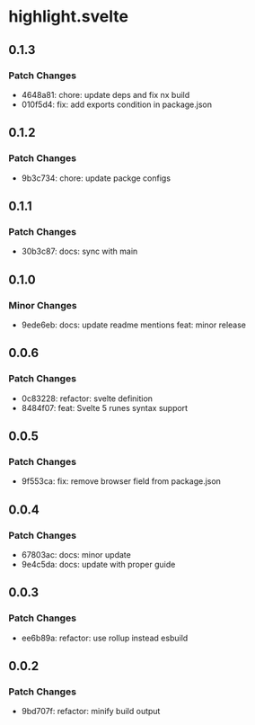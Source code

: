 # highlight.svelte

## 0.1.3

### Patch Changes

- 4648a81: chore: update deps and fix nx build
- 010f5d4: fix: add exports condition in package.json

## 0.1.2

### Patch Changes

- 9b3c734: chore: update packge configs

## 0.1.1

### Patch Changes

- 30b3c87: docs: sync with main

## 0.1.0

### Minor Changes

- 9ede6eb: docs: update readme mentions
  feat: minor release

## 0.0.6

### Patch Changes

- 0c83228: refactor: svelte definition
- 8484f07: feat: Svelte 5 runes syntax support

## 0.0.5

### Patch Changes

- 9f553ca: fix: remove browser field from package.json

## 0.0.4

### Patch Changes

- 67803ac: docs: minor update
- 9e4c5da: docs: update with proper guide

## 0.0.3

### Patch Changes

- ee6b89a: refactor: use rollup instead esbuild

## 0.0.2

### Patch Changes

- 9bd707f: refactor: minify build output
